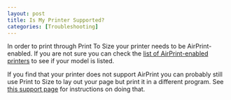 ```yaml
---
layout: post
title: Is My Printer Supported?
categories: [Troubleshooting]
---
```


In order to print through Print To Size your printer needs to be AirPrint-enabled. If you are not sure you can check the [list of AirPrint-enabled printers](https://support.apple.com/en-us/HT201311) to see if your model is listed.

If you find that your printer does not support AirPrint you can probably still use Print to Size to lay out your page but print it in a different program. See [this support page](/printing-outside-the-app/) for instructions on doing that.